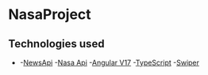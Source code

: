 # NasaProject

## Technologies used

- -[NewsApi](https://newsapi.org/) -[Nasa Api](https://api.nasa.gov/) -[Angular V17](https://angular.io/) -[TypeScript](https://www.typescriptlang.org/) -[Swiper](https://swiperjs.com/)

